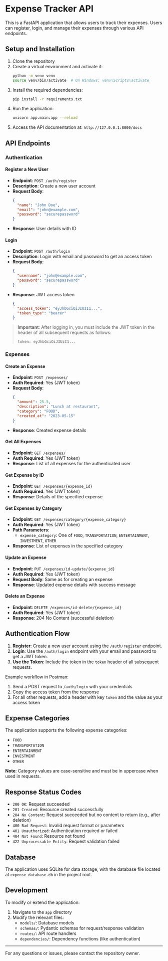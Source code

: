 # Expense Tracker API

This is a FastAPI application that allows users to track their expenses. Users can register, login, and manage their expenses through various API endpoints.

## Setup and Installation

1. Clone the repository
2. Create a virtual environment and activate it:
   ```bash
   python -m venv venv
   source venv/bin/activate  # On Windows: venv\Scripts\activate
   ```
3. Install the required dependencies:
   ```bash
   pip install -r requirements.txt
   ```
4. Run the application:
   ```bash
   uvicorn app.main:app --reload
   ```
5. Access the API documentation at: `http://127.0.0.1:8000/docs`

## API Endpoints

### Authentication

#### Register a New User

- **Endpoint**: `POST /auth/register`
- **Description**: Create a new user account
- **Request Body**:
  ```json
  {
    "name": "John Doe",
    "email": "john@example.com",
    "password": "securepassword"
  }
  ```
- **Response**: User details with ID

#### Login

- **Endpoint**: `POST /auth/login`
- **Description**: Login with email and password to get an access token
- **Request Body**:
  ```json
  {
    "username": "john@example.com",
    "password": "securepassword"
  }
  ```
- **Response**: JWT access token
  ```json
  {
    "access_token": "eyJhbGciOiJIUzI1...",
    "token_type": "bearer"
  }
  ```

> **Important**: After logging in, you must include the JWT token in the header of all subsequent requests as follows:
>
> ```
> token: eyJhbGciOiJIUzI1...
> ```

### Expenses

#### Create an Expense

- **Endpoint**: `POST /expenses/`
- **Auth Required**: Yes (JWT token)
- **Request Body**:
  ```json
  {
    "amount": 25.5,
    "description": "Lunch at restaurant",
    "category": "FOOD",
    "created_at": "2023-05-15"
  }
  ```
- **Response**: Created expense details

#### Get All Expenses

- **Endpoint**: `GET /expenses/`
- **Auth Required**: Yes (JWT token)
- **Response**: List of all expenses for the authenticated user

#### Get Expense by ID

- **Endpoint**: `GET /expenses/{expense_id}`
- **Auth Required**: Yes (JWT token)
- **Response**: Details of the specified expense

#### Get Expenses by Category

- **Endpoint**: `GET /expenses/category/{expense_category}`
- **Auth Required**: Yes (JWT token)
- **Path Parameters**:
  - `expense_category`: One of `FOOD`, `TRANSPORTATION`, `ENTERTAINMENT`, `INVESTMENT`, `OTHER`
- **Response**: List of expenses in the specified category

#### Update an Expense

- **Endpoint**: `PUT /expenses/id-update/{expense_id}`
- **Auth Required**: Yes (JWT token)
- **Request Body**: Same as for creating an expense
- **Response**: Updated expense details with success message

#### Delete an Expense

- **Endpoint**: `DELETE /expenses/id-delete/{expense_id}`
- **Auth Required**: Yes (JWT token)
- **Response**: 204 No Content (successful deletion)

## Authentication Flow

1. **Register**: Create a new user account using the `/auth/register` endpoint.
2. **Login**: Use the `/auth/login` endpoint with your email and password to get a JWT token.
3. **Use the Token**: Include the token in the `token` header of all subsequent requests.

Example workflow in Postman:

1. Send a POST request to `/auth/login` with your credentials
2. Copy the access token from the response
3. For all other requests, add a header with key `token` and the value as your access token

## Expense Categories

The application supports the following expense categories:

- `FOOD`
- `TRANSPORTATION`
- `ENTERTAINMENT`
- `INVESTMENT`
- `OTHER`

**Note**: Category values are case-sensitive and must be in uppercase when used in requests.

## Response Status Codes

- `200 OK`: Request succeeded
- `201 Created`: Resource created successfully
- `204 No Content`: Request succeeded but no content to return (e.g., after deletion)
- `400 Bad Request`: Invalid request format or parameters
- `401 Unauthorized`: Authentication required or failed
- `404 Not Found`: Resource not found
- `422 Unprocessable Entity`: Request validation failed

## Database

The application uses SQLite for data storage, with the database file located at `expense_database.db` in the project root.

## Development

To modify or extend the application:

1. Navigate to the `app` directory
2. Modify the relevant files:
   - `models/`: Database models
   - `schemas/`: Pydantic schemas for request/response validation
   - `routes/`: API route handlers
   - `dependencies/`: Dependency functions (like authentication)

---

For any questions or issues, please contact the repository owner.
